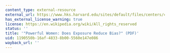 ```yaml
---
content_type: external-resource
external_url: https://www.hks.harvard.edu/sites/default/files/centers/cid/files/publications/faculty-working-papers/175.pdf
has_external_license_warning: true
license: https://en.wikipedia.org/wiki/All_rights_reserved
status: ''
title: '"Powerful Women: Does Exposure Reduce Bias?" (PDF)'
uid: 1190550b-16af-4833-8b00-5560e147e086
wayback_url: ''
---
```

